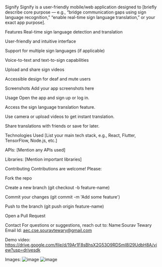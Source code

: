 Signify
Signify is a user-friendly mobile/web application designed to [briefly describe core purpose — e.g., “bridge communication gaps using sign language recognition,” “enable real-time sign language translation,” or your exact app purpose].

Features
Real-time sign language detection and translation

User-friendly and intuitive interface

Support for multiple sign languages (if applicable)

Voice-to-text and text-to-sign capabilities

Upload and share sign videos

Accessible design for deaf and mute users

Screenshots
Add your app screenshots here

Usage
Open the app and sign up or log in.

Access the sign language translation feature.

Use camera or upload videos to get instant translation.

Share translations with friends or save for later.

Technologies Used
[List your main tech stack, e.g., React, Flutter, TensorFlow, Node.js, etc.]

APIs: [Mention any APIs used]

Libraries: [Mention important libraries]

Contributing
Contributions are welcome! Please:

Fork the repo

Create a new branch (git checkout -b feature-name)

Commit your changes (git commit -m 'Add some feature')

Push to the branch (git push origin feature-name)

Open a Pull Request

Contact
For questions or suggestions, reach out to:
Name:Sourav Tewary
Email Id: aec.cse.souravtewary@gmail.com


Demo video: https://drive.google.com/file/d/19Ar1F8sBhsX2G53O9RDSmI8I29UdbH8A/view?usp=drivesdk

Images: ![image](https://github.com/user-attachments/assets/2f2155c7-3652-4cd8-be29-2c3d6c56856d)
![image](https://github.com/user-attachments/assets/5769c8c3-6170-48ad-b89b-beda1b82fd8b)

